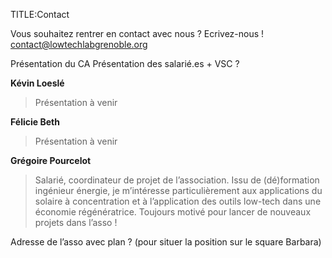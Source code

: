 TITLE:Contact

Vous souhaitez rentrer en contact avec nous ? Ecrivez-nous !
[contact@lowtechlabgrenoble.org](mailto:contact@lowtechlabgrenoble.org)

Présentation du CA
Présentation des salarié.es + VSC ?

**Kévin Loeslé**

> Présentation à venir

**Félicie Beth**

> Présentation à venir

**Grégoire Pourcelot**

> Salarié, coordinateur de projet de l’association. Issu de (dé)formation ingénieur énergie, je m’intéresse particulièrement aux applications du solaire à concentration et à l’application des outils low-tech dans une économie régénératrice. Toujours motivé pour lancer de nouveaux projets dans l’asso !

Adresse de l’asso avec plan ? (pour situer la position sur le square Barbara)
